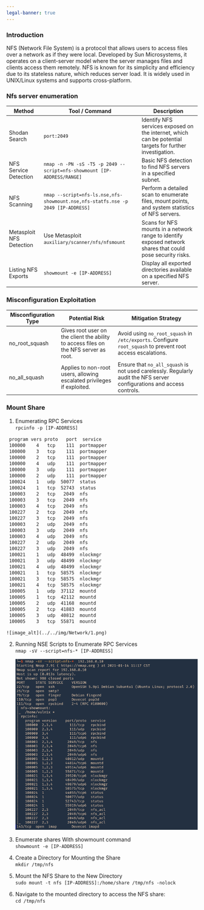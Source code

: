 ```yaml
---
legal-banner: true
---
```


### **Introduction**

NFS (Network File System) is a protocol that allows users to access files over a network as if they were local. Developed by Sun Microsystems, it operates on a client-server model where the server manages files and clients access them remotely. NFS is known for its simplicity and efficiency due to its stateless nature, which reduces server load. It is widely used in UNIX/Linux systems and supports cross-platform.

### **Nfs server enumeration**

| Method | Tool / Command | Description |
| --- | --- | --- |
| Shodan Search | `port:2049` | Identify NFS services exposed on the internet, which can be potential targets for further investigation. |
| NFS Service Detection | `nmap -n -PN -sS -T5 -p 2049 --script=nfs-showmount [IP-ADDRESS/RANGE]` | Basic NFS detection to find NFS servers in a specified subnet. |
|  NFS Scanning | `nmap --script=nfs-ls.nse,nfs-showmount.nse,nfs-statfs.nse -p 2049 [IP-ADDRESS]` | Perform a detailed scan to enumerate files, mount points, and system statistics of NFS servers. |
| Metasploit NFS Detection | Use Metasploit `auxiliary/scanner/nfs/nfsmount` | Scans for NFS mounts in a network range to identify exposed network shares that could pose security risks. |
| Listing NFS Exports | `showmount -e [IP-ADDRESS]` | Display all exported directories available on a specified NFS server. |

### **Misconfiguration Exploitation**

| Misconfiguration Type | Potential Risk | Mitigation Strategy |
| --- | --- | --- |
| no_root_squash | Gives root user on the client the ability to access files on the NFS server as root. | Avoid using `no_root_squash` in `/etc/exports`. Configure `root_squash` to prevent root access escalations. |
| no_all_squash | Applies to non-root users, allowing escalated privileges if exploited. | Ensure that `no_all_squash` is not used carelessly. Regularly audit the NFS server configurations and access controls. |

### **Mount Share**

1.  Enumerating RPC Services  
    `rpcinfo -p [IP-ADDRESS]` 
```
 program vers proto   port  service
 100000    4   tcp    111  portmapper
 100000    3   tcp    111  portmapper
 100000    2   tcp    111  portmapper
 100000    4   udp    111  portmapper
 100000    3   udp    111  portmapper
 100000    2   udp    111  portmapper
 100024    1   udp  50077  status
 100024    1   tcp  52743  status
 100003    2   tcp   2049  nfs
 100003    3   tcp   2049  nfs
 100003    4   tcp   2049  nfs
 100227    2   tcp   2049  nfs
 100227    3   tcp   2049  nfs
 100003    2   udp   2049  nfs
 100003    3   udp   2049  nfs
 100003    4   udp   2049  nfs
 100227    2   udp   2049  nfs
 100227    3   udp   2049  nfs
 100021    1   udp  48499  nlockmgr
 100021    3   udp  48499  nlockmgr
 100021    4   udp  48499  nlockmgr
 100021    1   tcp  58575  nlockmgr
 100021    3   tcp  58575  nlockmgr
 100021    4   tcp  58575  nlockmgr
 100005    1   udp  37112  mountd
 100005    1   tcp  42112  mountd
 100005    2   udp  41168  mountd
 100005    2   tcp  41883  mountd
 100005    3   udp  40812  mountd
 100005    3   tcp  55871  mountd
```
    ![image_alt](../../img/Network/1.png)

2.  Running NSE Scripts to Enumerate RPC Services  
    `nmap -sV --script=nfs-* [IP-ADDRESS]`  
    
    ![image_alt](../../img/Network/2.png)
    
3.  Enumerate shares With showmount command  
    `showmount -e [IP-ADDRESS]`  

4.  Create a Directory for Mounting the Share  
    `mkdir /tmp/nfs`
    
5.  Mount the NFS Share to the New Directory  
    `sudo mount -t nfs [IP-ADDRESS]:/home/share /tmp/nfs -nolock`
    
6.  Navigate to the mounted directory to access the NFS share:  
    `cd /tmp/nfs`